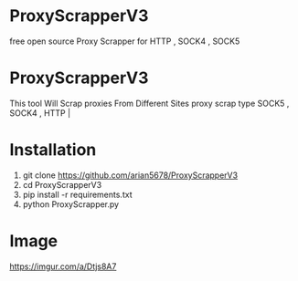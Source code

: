 # ProxyScrapperV3
free open source Proxy Scrapper for HTTP , SOCK4 , SOCK5

# ProxyScrapperV3
This tool Will Scrap proxies From Different Sites 
proxy scrap type SOCK5 , SOCK4 , HTTP |

# Installation 
1) git clone https://github.com/arian5678/ProxyScrapperV3
2) cd ProxyScrapperV3
3) pip install -r requirements.txt
4) python ProxyScrapper.py

# Image
https://imgur.com/a/Dtjs8A7
